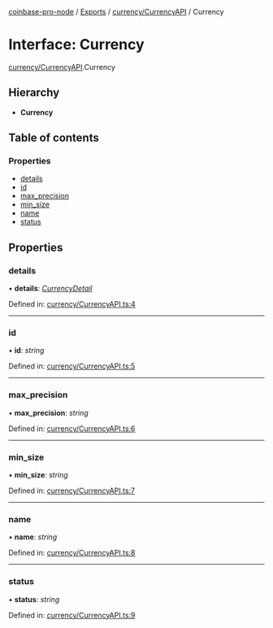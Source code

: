[coinbase-pro-node](../../README.md) / [Exports](../../modules.md) / [currency/CurrencyAPI](../../modules/currency_currencyapi.md) / Currency

# Interface: Currency

[currency/CurrencyAPI](../../modules/currency_currencyapi.md).Currency

## Hierarchy

- **Currency**

## Table of contents

### Properties

- [details](currencyapi.currency.md#details)
- [id](currencyapi.currency.md#id)
- [max_precision](currencyapi.currency.md#max_precision)
- [min_size](currencyapi.currency.md#min_size)
- [name](currencyapi.currency.md#name)
- [status](currencyapi.currency.md#status)

## Properties

### details

• **details**: [_CurrencyDetail_](currencyapi.currencydetail.md)

Defined in: [currency/CurrencyAPI.ts:4](https://github.com/bennycode/coinbase-pro-node/blob/bf1bcdd/src/currency/CurrencyAPI.ts#L4)

---

### id

• **id**: _string_

Defined in: [currency/CurrencyAPI.ts:5](https://github.com/bennycode/coinbase-pro-node/blob/bf1bcdd/src/currency/CurrencyAPI.ts#L5)

---

### max_precision

• **max_precision**: _string_

Defined in: [currency/CurrencyAPI.ts:6](https://github.com/bennycode/coinbase-pro-node/blob/bf1bcdd/src/currency/CurrencyAPI.ts#L6)

---

### min_size

• **min_size**: _string_

Defined in: [currency/CurrencyAPI.ts:7](https://github.com/bennycode/coinbase-pro-node/blob/bf1bcdd/src/currency/CurrencyAPI.ts#L7)

---

### name

• **name**: _string_

Defined in: [currency/CurrencyAPI.ts:8](https://github.com/bennycode/coinbase-pro-node/blob/bf1bcdd/src/currency/CurrencyAPI.ts#L8)

---

### status

• **status**: _string_

Defined in: [currency/CurrencyAPI.ts:9](https://github.com/bennycode/coinbase-pro-node/blob/bf1bcdd/src/currency/CurrencyAPI.ts#L9)
